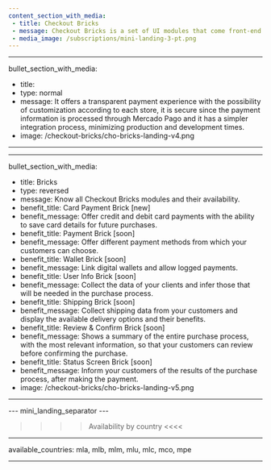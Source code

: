 ```yaml
---
content_section_with_media: 
 - title: Checkout Bricks
 - message: Checkout Bricks is a set of UI modules that come front-end ready and optimized for better usability and conversion. Each Brick can be used independently or together, forming the experience of a complete checkout.
 - media_image: /subscriptions/mini-landing-3-pt.png
---
```


---
bullet_section_with_media: 
 - title: 
 - type: normal
 - message: It offers a transparent payment experience with the possibility of customization according to each store, it is secure since the payment information is processed through Mercado Pago and it has a simpler integration process, minimizing production and development times.
 - image: /checkout-bricks/cho-bricks-landing-v4.png
---

---
bullet_section_with_media: 
 - title: Bricks
 - type: reversed
 - message: Know all Checkout Bricks modules and their availability.
 - benefit_title: Card Payment Brick [new]
 - benefit_message: Offer credit and debit card payments with the ability to save card details for future purchases.
 - benefit_title: Payment Brick [soon]
 - benefit_message: Offer different payment methods from which your customers can choose.
 - benefit_title: Wallet Brick [soon] 
 - benefit_message: Link digital wallets and allow logged payments. 
 - benefit_title: User Info Brick [soon] 
 - benefit_message: Collect the data of your clients and infer those that will be needed in the purchase process.
 - benefit_title: Shipping Brick [soon] 
 - benefit_message: Collect shipping data from your customers and display the available delivery options and their benefits.
 - benefit_title: Review & Confirm Brick [soon]  
 - benefit_message: Shows a summary of the entire purchase process, with the most relevant information, so that your customers can review before confirming the purchase.
 - benefit_title: Status Screen Brick [soon]  
 - benefit_message: Inform your customers of the results of the purchase process, after making the payment. 
 - image: /checkout-bricks/cho-bricks-landing-v5.png
---

--- mini_landing_separator ---

>>>> Availability by country <<<<
---
available_countries: mla, mlb, mlm, mlu, mlc, mco, mpe

---